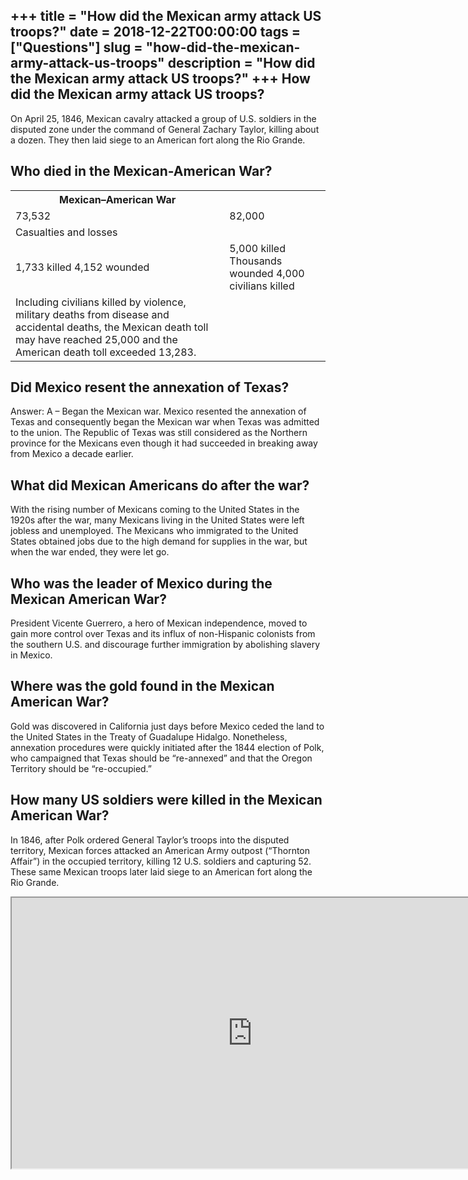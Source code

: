 +++
title = "How did the Mexican army attack US troops?"
date = 2018-12-22T00:00:00
tags = ["Questions"]
slug = "how-did-the-mexican-army-attack-us-troops"
description = "How did the Mexican army attack US troops?"
+++
How did the Mexican army attack US troops?
------------------------------------------

On April 25, 1846, Mexican cavalry attacked a group of U.S. soldiers in the disputed zone under the command of General Zachary Taylor, killing about a dozen. They then laid siege to an American fort along the Rio Grande.

Who died in the Mexican-American War?
-------------------------------------

<table><tr><th>Mexican–American War</th></tr><tr><td>73,532</td><td>82,000</td></tr><tr><td>Casualties and losses</td></tr><tr><td>1,733 killed 4,152 wounded</td><td>5,000 killed Thousands wounded 4,000 civilians killed</td></tr><tr><td>Including civilians killed by violence, military deaths from disease and accidental deaths, the Mexican death toll may have reached 25,000 and the American death toll exceeded 13,283.</td></tr></table>

Did Mexico resent the annexation of Texas?
------------------------------------------

Answer: A – Began the Mexican war. Mexico resented the annexation of Texas and consequently began the Mexican war when Texas was admitted to the union. The Republic of Texas was still considered as the Northern province for the Mexicans even though it had succeeded in breaking away from Mexico a decade earlier.

What did Mexican Americans do after the war?
--------------------------------------------

With the rising number of Mexicans coming to the United States in the 1920s after the war, many Mexicans living in the United States were left jobless and unemployed. The Mexicans who immigrated to the United States obtained jobs due to the high demand for supplies in the war, but when the war ended, they were let go.

Who was the leader of Mexico during the Mexican American War?
-------------------------------------------------------------

President Vicente Guerrero, a hero of Mexican independence, moved to gain more control over Texas and its influx of non-Hispanic colonists from the southern U.S. and discourage further immigration by abolishing slavery in Mexico.

Where was the gold found in the Mexican American War?
-----------------------------------------------------

Gold was discovered in California just days before Mexico ceded the land to the United States in the Treaty of Guadalupe Hidalgo. Nonetheless, annexation procedures were quickly initiated after the 1844 election of Polk, who campaigned that Texas should be “re-annexed” and that the Oregon Territory should be “re-occupied.”

How many US soldiers were killed in the Mexican American War?
-------------------------------------------------------------

In 1846, after Polk ordered General Taylor’s troops into the disputed territory, Mexican forces attacked an American Army outpost (“Thornton Affair”) in the occupied territory, killing 12 U.S. soldiers and capturing 52. These same Mexican troops later laid siege to an American fort along the Rio Grande.

<iframe allow="accelerometer; autoplay; clipboard-write; encrypted-media; gyroscope; picture-in-picture" allowfullscreen="" class="__youtube_prefs__  epyt-is-override  no-lazyload" data-no-lazy="1" data-origheight="433" data-origwidth="770" data-skipgform_ajax_framebjll="" height="433" id="_ytid_86663" loading="lazy" src="https://www.youtube.com/embed/HTmSN4Exci0?enablejsapi=1&autoplay=0&cc_load_policy=0&cc_lang_pref=&iv_load_policy=1&loop=0&modestbranding=0&rel=1&fs=1&playsinline=0&autohide=2&theme=dark&color=red&controls=1&" title="YouTube player" width="770"></iframe>